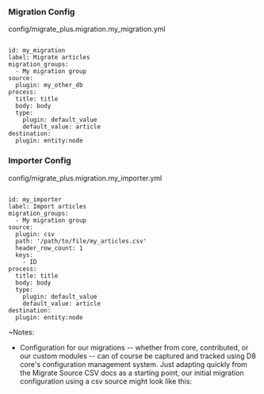 ### Migration Config

config/migrate_plus.migration.my_migration.yml

<pre><code data-trim data-noescape>
id: my_migration
label: Migrate articles
migration_groups:
  - My migration group
source:
  plugin: my_other_db
process:
  title: title
  body: body
  type:
    plugin: default_value
    default_value: article
destination:
  plugin: entity:node
</code></pre>


### Importer Config

config/migrate_plus.migration.my_importer.yml

<pre><code data-trim data-noescape>
id: my_importer
label: Import articles
migration_groups:
  - My migration group
source:
  plugin: csv
  path: '/path/to/file/my_articles.csv'
  header_row_count: 1
  keys:
    - ID
process:
  title: title
  body: body
  type:
    plugin: default_value
    default_value: article
destination:
  plugin: entity:node
</code></pre>

~Notes:

* Configuration for our migrations -- whether from core, contributed, or our custom modules -- can of course be captured and tracked using D8 core's configuration management system. Just adapting quickly from the Migrate Source CSV docs as a starting point, our initial migration configuration using a csv source might look like this:
